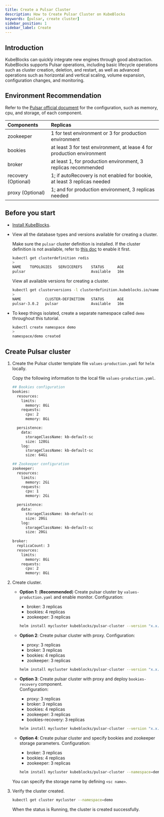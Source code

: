 ```yaml
---
title: Create a Pulsar Cluster
description: How to Create Pulsar Cluster on KubeBlocks
keywords: [pulsar, create cluster]
sidebar_position: 1
sidebar_label: Create
---
```


## Introduction

KubeBlocks can quickly integrate new engines through good abstraction. KubeBlocks supports Pulsar operations, including basic lifecycle operations such as cluster creation, deletion, and restart, as well as advanced operations such as horizontal and vertical scaling, volume expansion, configuration changes, and monitoring.

## Environment Recommendation

Refer to the [Pulsar official document](https://pulsar.apache.org/docs/3.1.x/) for the configuration, such as memory, cpu, and storage, of each component.

|      Components        |                                 Replicas                                  |
| :--------------------  | :------------------------------------------------------------------------ |
|       zookeeper        |          1 for test environment or 3 for production environment           |
|        bookies         |  at least 3 for test environment, at lease 4 for production environment   |
|        broker          |      at least 1, for production environment, 3 replicas recommended       |
| recovery (Optional)    | 1; if autoRecovery is not enabled for bookie, at least 3 replicas needed  |
|   proxy (Optional)     |           1; and for production environment, 3 replicas needed            |

## Before you start

* [Install KubeBlocks](./../../installation/install-kubeblocks.md).

* View all the database types and versions available for creating a cluster.

  Make sure the `pulsar` cluster definition is installed. If the cluster definition is not available, refer to [this doc](./../../installation/install-addons.md) to enable it first.

  ```bash
  kubectl get clusterdefinition redis
  >
  NAME    TOPOLOGIES   SERVICEREFS    STATUS      AGE
  pulsar                              Available   16m
  ```

  View all available versions for creating a cluster.

  ```bash
  kubectl get clusterversions -l clusterdefinition.kubeblocks.io/name=redis
  >
  NAME           CLUSTER-DEFINITION   STATUS      AGE
  pulsar-3.0.2   pulsar               Available   16m
  ```

* To keep things isolated, create a separate namespace called `demo` throughout this tutorial.

  ```bash
  kubectl create namespace demo
  >
  namespace/demo created
  ```

## Create Pulsar cluster

1. Create the Pulsar cluster template file `values-production.yaml` for `helm` locally.
  
   Copy the following information to the local file `values-production.yaml`.

   ```bash
   ## Bookies configuration
   bookies:
     resources:
       limits:
         memory: 8Gi
       requests:
         cpu: 2
         memory: 8Gi

     persistence:
       data:
         storageClassName: kb-default-sc
         size: 128Gi
       log:
         storageClassName: kb-default-sc
         size: 64Gi

   ## Zookeeper configuration
   zookeeper:
     resources:
       limits:
         memory: 2Gi
       requests:
         cpu: 1
         memory: 2Gi

     persistence:
       data:
         storageClassName: kb-default-sc
         size: 20Gi
       log:
         storageClassName: kb-default-sc 
         size: 20Gi
        
   broker:
     replicaCount: 3
     resources:
       limits:
         memory: 8Gi
       requests:
         cpu: 2
         memory: 8Gi
   ```

2. Create cluster.

   - **Option 1**: (**Recommended**) Create pulsar cluster by `values-production.yaml` and enable monitor.
    Configuration:
     - broker: 3 replicas
     - bookies: 4 replicas
     - zookeeper: 3 replicas

     ```bash
     helm install mycluster kubeblocks/pulsar-cluster --version "x.x.x" -f values-production.yaml --set disable.exporter=false --namespace=demo
     ```

   - **Option 2**: Create pulsar cluster with proxy.
   Configuration:
     - proxy: 3 replicas
     - broker: 3 replicas
     - bookies: 4 replicas
     - zookeeper: 3 replicas

     ```bash
     helm install mycluster kubeblocks/pulsar-cluster --version "x.x.x" -f values-production.yaml --set proxy.enable=true  --set disable.exporter=false --namespace=demo
     ```

   - **Option 3**:  Create pulsar cluster with proxy and deploy `bookies-recovery` component.  
   Configuration:
     - proxy: 3 replicas
     - broker: 3 replicas
     - bookies: 4 replicas
     - zookeeper: 3 replicas
     - bookies-recovery: 3 replicas

     ```bash
     helm install mycluster kubeblocks/pulsar-cluster --version "x.x.x" -f values-production.yaml --set proxy.enable=true --set bookiesRecovery.enable=true --set disable.exporter=false --namespace=demo
     ```

   - **Option 4**: Create pulsar cluster and specify bookies and zookeeper storage parameters.
   Configuration:
     - broker: 3 replicas
     - bookies: 4 replicas
     - zookeeper: 3 replicas

     ```bash
     helm install mycluster kubeblocks/pulsar-cluster --namespace=demo --version "x.x.x" -f values-production.yaml --set bookies.persistence.data.storageClassName=<sc name>,bookies.persistence.log.storageClassName=<sc name>,zookeeper.persistence.data.storageClassName=<sc name>,zookeeper.persistence.log.storageClassName=<sc name> --set disable.exporter=false
     ```

   You can specify the storage name by defining `<sc name>`.

3. Verify the cluster created.

    ```bash
    kubectl get cluster mycluster --namespace=demo
    ```

    When the status is Running, the cluster is created successfully.
